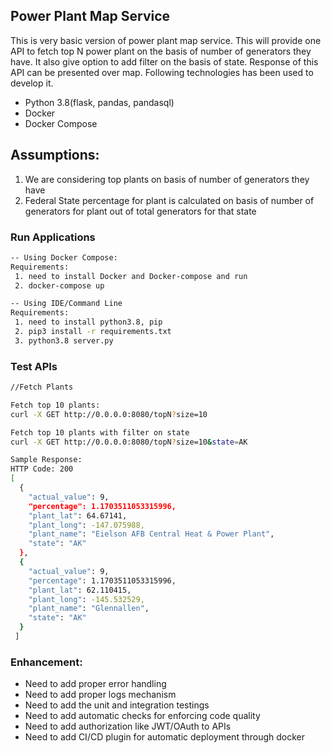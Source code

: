 ## Power Plant Map Service

This is very basic version of power plant map service. This will provide one API to fetch top N power plant on the basis of number of generators they have. It also give option to add filter on the basis of state. Response of this API can be presented over map.
Following technologies has been used to develop it.

 - Python 3.8(flask, pandas, pandasql)
 - Docker
 - Docker Compose

## Assumptions:
1. We are considering top plants on basis of number of generators they have
2. Federal State percentage for plant is calculated on basis of number of generators for plant out of total generators for that state

### Run Applications

```bash
-- Using Docker Compose:
Requirements:
 1. need to install Docker and Docker-compose and run
 2. docker-compose up
```
```bash
-- Using IDE/Command Line
Requirements:
 1. need to install python3.8, pip
 2. pip3 install -r requirements.txt
 3. python3.8 server.py
```

### Test APIs
```bash
//Fetch Plants

Fetch top 10 plants:
curl -X GET http://0.0.0.0:8080/topN?size=10

Fetch top 10 plants with filter on state
curl -X GET http://0.0.0.0:8080/topN?size=10&state=AK

Sample Response:
HTTP Code: 200
[
  {
    "actual_value": 9,
    "percentage": 1.1703511053315996,
    "plant_lat": 64.67141,
    "plant_long": -147.075988,
    "plant_name": "Eielson AFB Central Heat & Power Plant",
    "state": "AK"
  },
  {
    "actual_value": 9,
    "percentage": 1.1703511053315996,
    "plant_lat": 62.110415,
    "plant_long": -145.532529,
    "plant_name": "Glennallen",
    "state": "AK"
  }
 ]
```

### Enhancement:
- Need to add proper error handling
- Need to add proper logs mechanism
- Need to add the unit and integration testings
- Need to add automatic checks for enforcing code quality
- Need to add  authorization like JWT/OAuth to APIs
- Need to add CI/CD plugin for automatic deployment through docker
